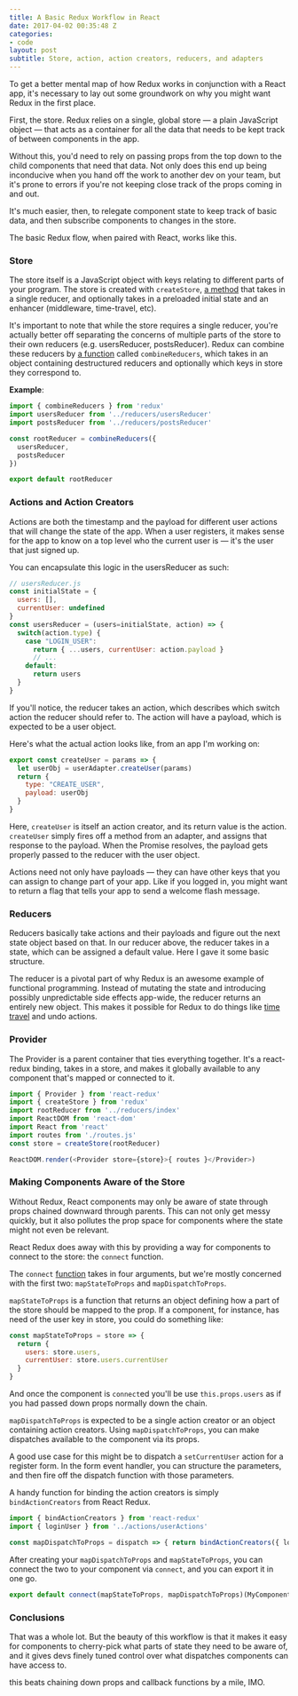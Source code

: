 ```yaml
---
title: A Basic Redux Workflow in React
date: 2017-04-02 00:35:48 Z
categories:
- code
layout: post
subtitle: Store, action, action creators, reducers, and adapters
---
```


To get a better mental map of how Redux works in conjunction with a React app, it's necessary to lay out some groundwork on why you might want Redux in the first place.

First, the store. Redux relies on a single, global store — a plain JavaScript object — that acts as a container for all the data that needs to be kept track of between components in the app.

Without this, you'd need to rely on passing props from the top down to the child components that need that data. Not only does this end up being inconducive when you hand off the work to another dev on your team, but it's prone to errors if you're not keeping close track of the props coming in and out.

It's much easier, then, to relegate component state to keep track of basic data, and then subscribe components to changes in the store.

The basic Redux flow, when paired with React, works like this.

### Store

The store itself is a JavaScript object with keys relating to different parts of your program. The store is created with `createStore`, [a method][createStore] that takes in a single reducer, and optionally takes in a preloaded initial state and an enhancer (middleware, time-travel, etc).

It's important to note that while the store requires a single reducer, you're actually better off separating the concerns of multiple parts of the store to their own reducers (e.g. usersReducer, postsReducer). Redux can combine these reducers by [a function][combineReducers] called `combineReducers`, which takes in an object containing destructured reducers and optionally which keys in store they correspond to.

**Example**:

```js
import { combineReducers } from 'redux'
import usersReducer from '../reducers/usersReducer'
import postsReducer from '../reducers/postsReducer'

const rootReducer = combineReducers({
  usersReducer,
  postsReducer
})

export default rootReducer
```

### Actions and Action Creators

Actions are both the timestamp and the payload for different user actions that will change the state of the app. When a user registers, it makes sense for the app to know on a top level who the current user is — it's the user that just signed up.

You can encapsulate this logic in the usersReducer as such:

```js
// usersReducer.js
const initialState = {
  users: [],
  currentUser: undefined
}
const usersReducer = (users=initialState, action) => {
  switch(action.type) {
    case "LOGIN_USER":
      return { ...users, currentUser: action.payload }
      // ...
    default:
      return users
  }
}
```

If you'll notice, the reducer takes an action, which describes which switch action the reducer should refer to. The action will have a payload, which is expected to be a user object.

Here's what the actual action looks like, from an app I'm working on:

```js
export const createUser = params => {
  let userObj = userAdapter.createUser(params)
  return {
    type: "CREATE_USER",
    payload: userObj
  }
}
```

Here, `createUser` is itself an action creator, and its return value is the action. `createUser` simply fires off a method from an adapter, and assigns that response to the payload. When the Promise resolves, the payload gets properly passed to the reducer with the user object.

Actions need not only have payloads — they can have other keys that you can assign to change part of your app. Like if you logged in, you might want to return a flag that tells your app to send a welcome flash message.

### Reducers

Reducers basically take actions and their payloads and figure out the next state object based on that. In our reducer above, the reducer takes in a state, which can be assigned a default value. Here I gave it some basic structure.

The reducer is a pivotal part of why Redux is an awesome example of functional programming. Instead of mutating the state and introducing possibly unpredictable side effects app-wide, the reducer returns an entirely new object. This makes it possible for Redux to do things like [time travel][timetravel] and undo actions.

### Provider

The Provider is a parent container that ties everything together. It's a react-redux binding, takes in a store, and makes it globally available to any component that's mapped or connected to it.

```js
import { Provider } from 'react-redux'
import { createStore } from 'redux'
import rootReducer from '../reducers/index'
import ReactDOM from 'react-dom'
import React from 'react'
import routes from './routes.js'
const store = createStore(rootReducer)

ReactDOM.render(<Provider store={store}>{ routes }</Provider>)
```

### Making Components Aware of the Store

Without Redux, React components may only be aware of state through props chained downward through parents. This can not only get messy quickly, but it also pollutes the prop space for components where the state might not even be relevant.

React Redux does away with this by providing a way for components to connect to the store: the `connect` function.

The `connect` [function][usage-w-redux] takes in four arguments, but we're mostly concerned with the first two: `mapStateToProps` and `mapDispatchToProps`.

`mapStateToProps` is a function that returns an object defining how a part of the store should be mapped to the prop. If a component, for instance, has need of the user key in store, you could do something like:

```js
const mapStateToProps = store => {
  return {
    users: store.users,
    currentUser: store.users.currentUser
  }
}
```

And once the component is `connect`ed you'll be use `this.props.users` as if you had passed down props normally down the chain.

`mapDispatchToProps` is expected to be a single action creator or an object containing action creators. Using `mapDispatchToProps`, you can make dispatches available to the component via its props.

A good use case for this might be to dispatch a `setCurrentUser` action for a register form. In the form event handler, you can structure the parameters, and then fire off the dispatch function with those parameters.

A handy function for binding the action creators is simply `bindActionCreators` from React Redux.

```js
import { bindActionCreators } from 'react-redux'
import { loginUser } from '../actions/userActions'

const mapDispatchToProps = dispatch => { return bindActionCreators({ loginUser }, dispatch) }
```

After creating your `mapDispatchToProps` and `mapStateToProps`, you can connect the two to your component via `connect`, and you can export it in one go.

```js
export default connect(mapStateToProps, mapDispatchToProps)(MyComponent)
```

### Conclusions

That was a whole lot. But the beauty of this workflow is that it makes it easy for components to cherry-pick what parts of state they need to be aware of, and it gives devs finely tuned control over what dispatches components can have access to.

this beats chaining down props and callback functions by a mile, IMO.

[combineReducers]: http://redux.js.org/docs/api/combineReducers.html
[createStore]: http://redux.js.org/docs/api/createStore.html
[timetravel]: https://onsen.io/blog/react-redux-devtools-with-time-travel/
[usage-w-redux]: http://redux.js.org/docs/basics/UsageWithReact.html
